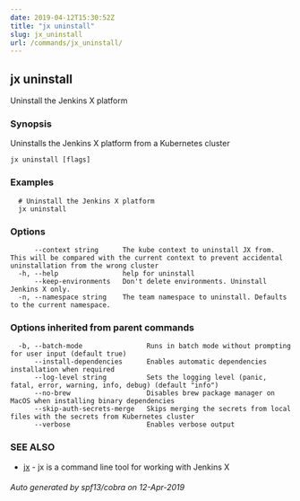 ```yaml
---
date: 2019-04-12T15:30:52Z
title: "jx uninstall"
slug: jx_uninstall
url: /commands/jx_uninstall/
---
```

## jx uninstall

Uninstall the Jenkins X platform

### Synopsis

Uninstalls the Jenkins X platform from a Kubernetes cluster

```
jx uninstall [flags]
```

### Examples

```
  # Uninstall the Jenkins X platform
  jx uninstall
```

### Options

```
      --context string      The kube context to uninstall JX from. This will be compared with the current context to prevent accidental uninstallation from the wrong cluster
  -h, --help                help for uninstall
      --keep-environments   Don't delete environments. Uninstall Jenkins X only.
  -n, --namespace string    The team namespace to uninstall. Defaults to the current namespace.
```

### Options inherited from parent commands

```
  -b, --batch-mode                Runs in batch mode without prompting for user input (default true)
      --install-dependencies      Enables automatic dependencies installation when required
      --log-level string          Sets the logging level (panic, fatal, error, warning, info, debug) (default "info")
      --no-brew                   Disables brew package manager on MacOS when installing binary dependencies
      --skip-auth-secrets-merge   Skips merging the secrets from local files with the secrets from Kubernetes cluster
      --verbose                   Enables verbose output
```

### SEE ALSO

* [jx](/commands/jx/)	 - jx is a command line tool for working with Jenkins X

###### Auto generated by spf13/cobra on 12-Apr-2019
